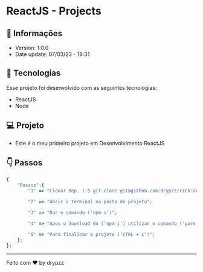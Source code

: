 # ReactJS - Projects

## 📰 Informações

- Version: 1.0.0
- Date update: 07/03/23 - 18:31

## 🚀 Tecnologias

Esse projeto foi desenvolvido com as seguintes tecnologias:

- ReactJS
- Node

## 💻 Projeto

- Este é o meu primeiro projeto em Desenvolvimento ReactJS

## 👇 Passos

```js
{
    "Passos":{
        "1" => "Clonar Rep. ('$ git clone git@github.com:drypzz/rick-and-morty-api.git')";

        "2" => "Abrir o terminal na pasta do projeto";

        "3" => "Dar o comando ('npm i')";

        "4" => "Apos o download do ('npm i') utilizar o comando ('yarn start') para dar inicio ao projeto";

        "5" => "Para finalizar o projeto ('CTRL + C')";
    };
};
```

---

Feito com ♥ by drypzz
